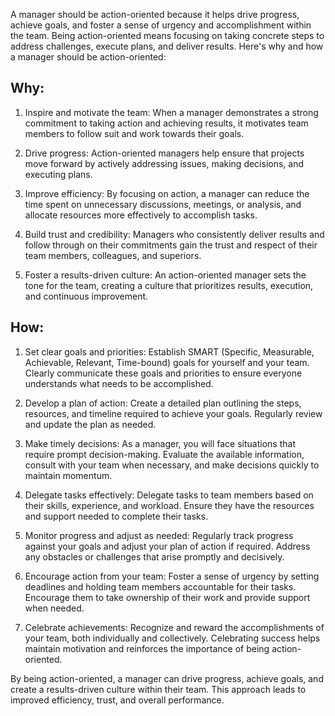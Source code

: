 
A manager should be action-oriented because it helps drive progress, achieve goals, and foster a sense of urgency and accomplishment within the team. Being action-oriented means focusing on taking concrete steps to address challenges, execute plans, and deliver results. Here's why and how a manager should be action-oriented:

## Why:

1. Inspire and motivate the team: When a manager demonstrates a strong commitment to taking action and achieving results, it motivates team members to follow suit and work towards their goals.

2. Drive progress: Action-oriented managers help ensure that projects move forward by actively addressing issues, making decisions, and executing plans.

3. Improve efficiency: By focusing on action, a manager can reduce the time spent on unnecessary discussions, meetings, or analysis, and allocate resources more effectively to accomplish tasks.

4. Build trust and credibility: Managers who consistently deliver results and follow through on their commitments gain the trust and respect of their team members, colleagues, and superiors.

5. Foster a results-driven culture: An action-oriented manager sets the tone for the team, creating a culture that prioritizes results, execution, and continuous improvement.

## How:

1. Set clear goals and priorities: Establish SMART (Specific, Measurable, Achievable, Relevant, Time-bound) goals for yourself and your team. Clearly communicate these goals and priorities to ensure everyone understands what needs to be accomplished.

2. Develop a plan of action: Create a detailed plan outlining the steps, resources, and timeline required to achieve your goals. Regularly review and update the plan as needed.

3. Make timely decisions: As a manager, you will face situations that require prompt decision-making. Evaluate the available information, consult with your team when necessary, and make decisions quickly to maintain momentum.

4. Delegate tasks effectively: Delegate tasks to team members based on their skills, experience, and workload. Ensure they have the resources and support needed to complete their tasks.

5. Monitor progress and adjust as needed: Regularly track progress against your goals and adjust your plan of action if required. Address any obstacles or challenges that arise promptly and decisively.

6. Encourage action from your team: Foster a sense of urgency by setting deadlines and holding team members accountable for their tasks. Encourage them to take ownership of their work and provide support when needed.

7. Celebrate achievements: Recognize and reward the accomplishments of your team, both individually and collectively. Celebrating success helps maintain motivation and reinforces the importance of being action-oriented.

By being action-oriented, a manager can drive progress, achieve goals, and create a results-driven culture within their team. This approach leads to improved efficiency, trust, and overall performance.
